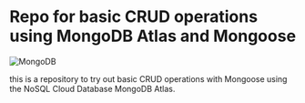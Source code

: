# Repo for basic CRUD operations using MongoDB Atlas and Mongoose

![MongoDB](https://upload.wikimedia.org/wikipedia/commons/thumb/0/00/Mongodb.png/800px-Mongodb.png)

this is a repository to try out basic CRUD operations with Mongoose using the NoSQL Cloud Database MongoDB Atlas.
